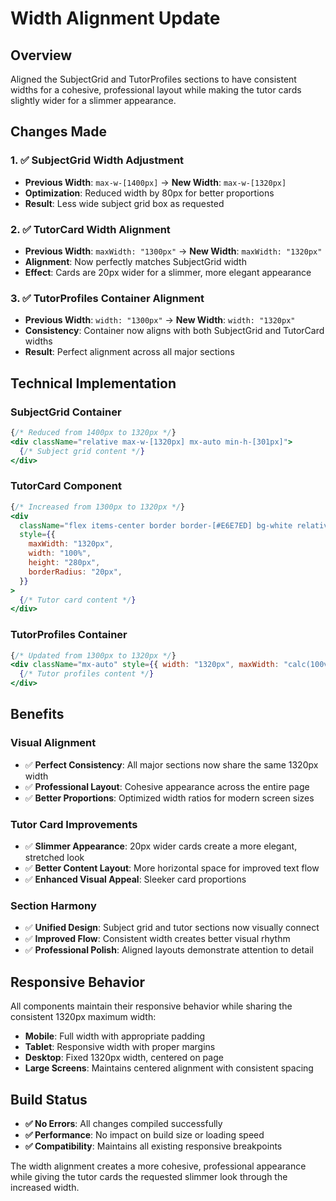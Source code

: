 # Width Alignment Update

## Overview

Aligned the SubjectGrid and TutorProfiles sections to have consistent widths for a cohesive, professional layout while making the tutor cards slightly wider for a slimmer appearance.

## Changes Made

### **1. ✅ SubjectGrid Width Adjustment**
- **Previous Width**: `max-w-[1400px]` → **New Width**: `max-w-[1320px]`
- **Optimization**: Reduced width by 80px for better proportions
- **Result**: Less wide subject grid box as requested

### **2. ✅ TutorCard Width Alignment**
- **Previous Width**: `maxWidth: "1300px"` → **New Width**: `maxWidth: "1320px"`
- **Alignment**: Now perfectly matches SubjectGrid width
- **Effect**: Cards are 20px wider for a slimmer, more elegant appearance

### **3. ✅ TutorProfiles Container Alignment**
- **Previous Width**: `width: "1300px"` → **New Width**: `width: "1320px"`
- **Consistency**: Container now aligns with both SubjectGrid and TutorCard widths
- **Result**: Perfect alignment across all major sections

## Technical Implementation

### **SubjectGrid Container**
```jsx
{/* Reduced from 1400px to 1320px */}
<div className="relative max-w-[1320px] mx-auto min-h-[301px]">
  {/* Subject grid content */}
</div>
```

### **TutorCard Component**
```jsx
{/* Increased from 1300px to 1320px */}
<div
  className="flex items-center border border-[#E6E7ED] bg-white relative w-full"
  style={{
    maxWidth: "1320px",
    width: "100%",
    height: "280px",
    borderRadius: "20px",
  }}
>
  {/* Tutor card content */}
</div>
```

### **TutorProfiles Container**
```jsx
{/* Updated from 1300px to 1320px */}
<div className="mx-auto" style={{ width: "1320px", maxWidth: "calc(100vw - 2rem)" }}>
  {/* Tutor profiles content */}
</div>
```

## Benefits

### **Visual Alignment**
- ✅ **Perfect Consistency**: All major sections now share the same 1320px width
- ✅ **Professional Layout**: Cohesive appearance across the entire page
- ✅ **Better Proportions**: Optimized width ratios for modern screen sizes

### **Tutor Card Improvements**
- ✅ **Slimmer Appearance**: 20px wider cards create a more elegant, stretched look
- ✅ **Better Content Layout**: More horizontal space for improved text flow
- ✅ **Enhanced Visual Appeal**: Sleeker card proportions

### **Section Harmony**
- ✅ **Unified Design**: Subject grid and tutor sections now visually connect
- ✅ **Improved Flow**: Consistent width creates better visual rhythm
- ✅ **Professional Polish**: Aligned layouts demonstrate attention to detail

## Responsive Behavior

All components maintain their responsive behavior while sharing the consistent 1320px maximum width:

- **Mobile**: Full width with appropriate padding
- **Tablet**: Responsive width with proper margins
- **Desktop**: Fixed 1320px width, centered on page
- **Large Screens**: Maintains centered alignment with consistent spacing

## Build Status

- **✅ No Errors**: All changes compiled successfully
- **✅ Performance**: No impact on build size or loading speed
- **✅ Compatibility**: Maintains all existing responsive breakpoints

The width alignment creates a more cohesive, professional appearance while giving the tutor cards the requested slimmer look through the increased width. 